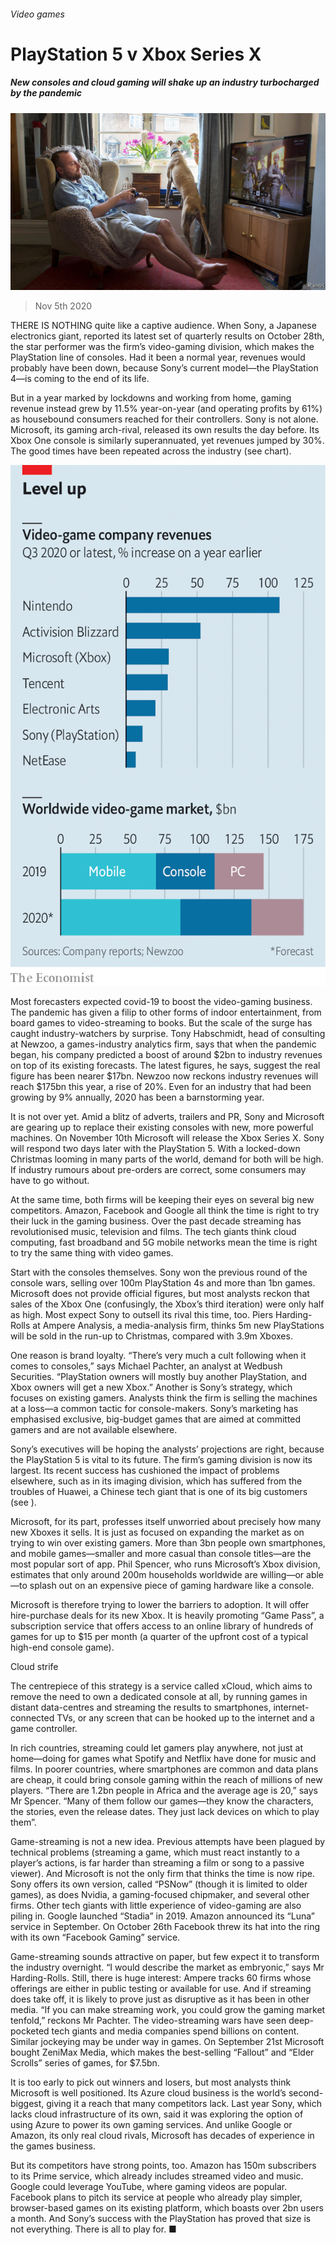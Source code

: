 ###### Video games

# PlayStation 5 v Xbox Series X 

##### New consoles and cloud gaming will shake up an industry turbocharged by the pandemic 

![image](images/20201107_wbp501.jpg) 

> Nov 5th 2020 

THERE IS NOTHING quite like a captive audience. When Sony, a Japanese electronics giant, reported its latest set of quarterly results on October 28th, the star performer was the firm’s video-gaming division, which makes the PlayStation line of consoles. Had it been a normal year, revenues would probably have been down, because Sony’s current model—the PlayStation 4—is coming to the end of its life.

But in a year marked by lockdowns and working from home, gaming revenue instead grew by 11.5% year-on-year (and operating profits by 61%) as housebound consumers reached for their controllers. Sony is not alone. Microsoft, its gaming arch-rival, released its own results the day before. Its Xbox One console is similarly superannuated, yet revenues jumped by 30%. The good times have been repeated across the industry (see chart).

![image](images/20201107_WBC130.png) 


Most forecasters expected covid-19 to boost the video-gaming business. The pandemic has given a filip to other forms of indoor entertainment, from board games to video-streaming to books. But the scale of the surge has caught industry-watchers by surprise. Tony Habschmidt, head of consulting at Newzoo, a games-industry analytics firm, says that when the pandemic began, his company predicted a boost of around $2bn to industry revenues on top of its existing forecasts. The latest figures, he says, suggest the real figure has been nearer $17bn. Newzoo now reckons industry revenues will reach $175bn this year, a rise of 20%. Even for an industry that had been growing by 9% annually, 2020 has been a barnstorming year.


It is not over yet. Amid a blitz of adverts, trailers and PR, Sony and Microsoft are gearing up to replace their existing consoles with new, more powerful machines. On November 10th Microsoft will release the Xbox Series X. Sony will respond two days later with the PlayStation 5. With a locked-down Christmas looming in many parts of the world, demand for both will be high. If industry rumours about pre-orders are correct, some consumers may have to go without.

At the same time, both firms will be keeping their eyes on several big new competitors. Amazon, Facebook and Google all think the time is right to try their luck in the gaming business. Over the past decade streaming has revolutionised music, television and films. The tech giants think cloud computing, fast broadband and 5G mobile networks mean the time is right to try the same thing with video games.

Start with the consoles themselves. Sony won the previous round of the console wars, selling over 100m PlayStation 4s and more than 1bn games. Microsoft does not provide official figures, but most analysts reckon that sales of the Xbox One (confusingly, the Xbox’s third iteration) were only half as high. Most expect Sony to outsell its rival this time, too. Piers Harding-Rolls at Ampere Analysis, a media-analysis firm, thinks 5m new PlayStations will be sold in the run-up to Christmas, compared with 3.9m Xboxes.

One reason is brand loyalty. “There’s very much a cult following when it comes to consoles,” says Michael Pachter, an analyst at Wedbush Securities. “PlayStation owners will mostly buy another PlayStation, and Xbox owners will get a new Xbox.” Another is Sony’s strategy, which focuses on existing gamers. Analysts think the firm is selling the machines at a loss—a common tactic for console-makers. Sony’s marketing has emphasised exclusive, big-budget games that are aimed at committed gamers and are not available elsewhere.

Sony’s executives will be hoping the analysts’ projections are right, because the PlayStation 5 is vital to its future. The firm’s gaming division is now its largest. Its recent success has cushioned the impact of problems elsewhere, such as in its imaging division, which has suffered from the troubles of Huawei, a Chinese tech giant that is one of its big customers (see ).

Microsoft, for its part, professes itself unworried about precisely how many new Xboxes it sells. It is just as focused on expanding the market as on trying to win over existing gamers. More than 3bn people own smartphones, and mobile games—smaller and more casual than console titles—are the most popular sort of app. Phil Spencer, who runs Microsoft’s Xbox division, estimates that only around 200m households worldwide are willing—or able—to splash out on an expensive piece of gaming hardware like a console.

Microsoft is therefore trying to lower the barriers to adoption. It will offer hire-purchase deals for its new Xbox. It is heavily promoting “Game Pass”, a subscription service that offers access to an online library of hundreds of games for up to $15 per month (a quarter of the upfront cost of a typical high-end console game).

Cloud strife

The centrepiece of this strategy is a service called xCloud, which aims to remove the need to own a dedicated console at all, by running games in distant data-centres and streaming the results to smartphones, internet-connected TVs, or any screen that can be hooked up to the internet and a game controller.

In rich countries, streaming could let gamers play anywhere, not just at home—doing for games what Spotify and Netflix have done for music and films. In poorer countries, where smartphones are common and data plans are cheap, it could bring console gaming within the reach of millions of new players. “There are 1.2bn people in Africa and the average age is 20,” says Mr Spencer. “Many of them follow our games—they know the characters, the stories, even the release dates. They just lack devices on which to play them”.

Game-streaming is not a new idea. Previous attempts have been plagued by technical problems (streaming a game, which must react instantly to a player’s actions, is far harder than streaming a film or song to a passive viewer). And Microsoft is not the only firm that thinks the time is now ripe. Sony offers its own version, called “PSNow” (though it is limited to older games), as does Nvidia, a gaming-focused chipmaker, and several other firms. Other tech giants with little experience of video-gaming are also piling in. Google launched “Stadia” in 2019. Amazon announced its “Luna” service in September. On October 26th Facebook threw its hat into the ring with its own “Facebook Gaming” service.

Game-streaming sounds attractive on paper, but few expect it to transform the industry overnight. “I would describe the market as embryonic,” says Mr Harding-Rolls. Still, there is huge interest: Ampere tracks 60 firms whose offerings are either in public testing or available for use. And if streaming does take off, it is likely to prove just as disruptive as it has been in other media. “If you can make streaming work, you could grow the gaming market tenfold,” reckons Mr Pachter. The video-streaming wars have seen deep-pocketed tech giants and media companies spend billions on content. Similar jockeying may be under way in games. On September 21st Microsoft bought ZeniMax Media, which makes the best-selling “Fallout” and “Elder Scrolls” series of games, for $7.5bn.

It is too early to pick out winners and losers, but most analysts think Microsoft is well positioned. Its Azure cloud business is the world’s second-biggest, giving it a reach that many competitors lack. Last year Sony, which lacks cloud infrastructure of its own, said it was exploring the option of using Azure to power its own gaming services. And unlike Google or Amazon, its only real cloud rivals, Microsoft has decades of experience in the games business.

But its competitors have strong points, too. Amazon has 150m subscribers to its Prime service, which already includes streamed video and music. Google could leverage YouTube, where gaming videos are popular. Facebook plans to pitch its service at people who already play simpler, browser-based games on its existing platform, which boasts over 2bn users a month. And Sony’s success with the PlayStation has proved that size is not everything. There is all to play for. ■

